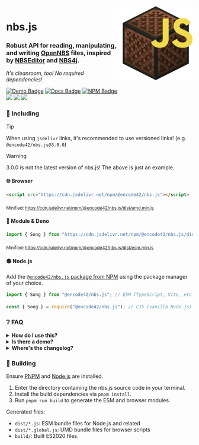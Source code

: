 [Docs]: https://encode42.github.io/nbs.js/docs/
[Docs Badge]: https://img.shields.io/badge/Docs-3178C6?labelColor=3178C6&logo=typescript&logoColor=white&style=flat-square
[NPM]: https://www.npmjs.com/package/@encode42/nbs.js
[NPM Badge]: https://img.shields.io/npm/v/@encode42/nbs.js?label=​&color=cb0000&labelColor=cb0000&logo=npm&logoColor=white&style=flat-square
[Changelog]: changelog.md
[Demo]: https://encode42.dev/nbs
[Demo Badge]: https://img.shields.io/badge/Demo-202b38?labelColor=202b38&logo=svelte&logoColor=white&style=flat-square
[Actions]: https://github.com/encode42/nbs.js/actions/workflows/build.yml
[Actions Badge]: https://img.shields.io/github/actions/workflow/status/encode42/nbs.js/build.yml?style=flat-square
[Support]: https://encode42.dev/support
[Support Badge]: https://img.shields.io/discord/646517284453613578?color=7289da&labelColor=7289da&label=​&logo=discord&logoColor=white&style=flat-square
[Codacy]: https://app.codacy.com/gh/encode42/nbs.js/dashboard
[Codacy Badge]: https://img.shields.io/codacy/grade/68f12c67186549b88ab7ada56ac83efc?color=172B4D&labelColor=172B4D&label=​&logo=codacy&style=flat-square

<img src=".github/assets/badge-lq.png" align="right" id="header">

# nbs.js
### Robust API for reading, manipulating, and writing [OpenNBS](https://opennbs.org) files, inspired by [NBSEditor](https://github.com/TheGreatFoxxy/NBSEditor/blob/408e3e58058bd72286fc7e9740d62a39a0c919dd/src/nbs.js) and [NBS4j](https://github.com/koca2000/NBS4j).

*It's cleanroom, too! No required dependencies!*

[![Demo Badge]][Demo] [![Docs Badge]][Docs] [![NPM Badge]][NPM]  
[![][Actions Badge]][Actions] [![][Codacy Badge]][Codacy] [![][Support Badge]][Support]

### 🔧 Including
> [!TIP]
> When using `jsdelivr` links, it's recommended to use versioned links! (e.g. `@encode42/nbs.js@3.0.0`)

> [!WARNING]  
> 3.0.0 is not the latest version of nbs.js! The above is just an example.

#### 🌐 Browser
```html
<script src="https://cdn.jsdelivr.net/npm/@encode42/nbs.js"></script>
```
<sub>Minified: https://cdn.jsdelivr.net/npm/@encode42/nbs.js/dist/umd.min.js</sub>

#### 🦕 Module & Deno
```js
import { Song } from "https://cdn.jsdelivr.net/npm/@encode42/nbs.js/dist/esm.js";
```
<sub>Minified: https://cdn.jsdelivr.net/npm/@encode42/nbs.js/dist/esm.min.js</sub>

#### 🟢 Node.js
Add the [`@encode42/nbs.js` package from NPM][NPM] using the package manager of your choice.

```js
import { Song } from "@encode42/nbs.js"; // ESM (TypeScript, Vite, etc.)

const { Song } = require("@encode42/nbs.js"); // CJS (vanilla Node.js)
```

### ❔ FAQ
<details>
<summary>
<b>How do I use this?</b>
</summary>

[Install nbs.js for your platform](#-including), then refer to the [documentation][Docs] and examples below.

There are more examples designed for use with Node.js in the [examples directory](/examples)!

<details>
<summary>
🌐 Browser
</summary>

> [!WARNING]  
> This likely does not currently work!

```html
<input type="file" id="file-input">

<script src="https://cdn.jsdelivr.net/npm/@encode42/nbs.js"></script> <!-- Import nbs.js -->
<script>
window.addEventListener("load", () => {
	const input = document.getElementById("file-input");

	// Initialize file input
	input.addEventListener("change", () => {
		const songFile = input.files[0]; // Read the selected NBS file
		songFile.arrayBuffer().then(buffer => { // Convert it into an ArrayBuffer
			const song = NBSjs.fromArrayBuffer(buffer); // Parse the buffer

			console.dir(song);
		});
	});
});
</script>
```
</details>

<details>
<summary>
🌐 Module
</summary>

```html
<input type="file" id="file-input">

<script src="index.js" type="module">
```

```js
import { fromArrayBuffer } from "https://cdn.jsdelivr.net/npm/@encode42/nbs.js/dist/esm.js"

window.addEventListener("load", () => {
	const input = document.getElementById("file-input");

	// Initialize file input
	input.addEventListener("change", () => {
		const songFile = input.files[0]; // Read the selected NBS file
		songFile.arrayBuffer().then(buffer => { // Convert it into an ArrayBuffer
			const song = fromArrayBuffer(buffer); // Parse the buffer

			console.dir(song);
		});
	});
});
```
</details>

<details>
<summary>
🟢 Node.js
</summary>

```js
// ESM (TypeScript, Vite, etc.)
import { readFileSync } from "node:fs";
import { fromArrayBuffer } from "@encode42/nbs.js";

// CJS (vanilla Node.js)
const { readFileSync } = require("fs");
const { fromArrayBuffer } = require("@encode42/nbs.js");

const songFile = readFileSync("song.nbs"); // Read the selected NBS file
const buffer = new Uint8Array(songFile).buffer; // Convert it into an ArrayBuffer
const song = fromArrayBuffer(buffer); // Parse the buffer

console.dir(song);
```
</details>

<details>
<summary>
🦕 Deno
</summary>

```js
import { fromArrayBuffer } from "https://cdn.jsdelivr.net/npm/@encode42/nbs.js/dist/esm.js";

const songFile = await Deno.readFile("song.nbs"); // Read the selected NBS file
const buffer = new Uint8Array(songFile).buffer; // Convert it into an ArrayBuffer
const song = fromArrayBuffer(buffer); // Parse the buffer

console.dir(song);
```
</details>
</details>

<details>
<summary>
<b>Is there a demo?</b>
</summary>

Yes! A demo site is located [here](https://encode42.dev/nbs). It serves as an example of how to read NBS files, allows you to edit the song structure, and plays the result through the browser.

This repository also contains [tests](/tests) that could be used as examples, and [examples designed for Node.js](/examples).
</details>

<details>
<summary>
<b>Where's the changelog?</b>
</summary>

I don't create GitHub releases, but I do keep a changelog [here][Changelog]!
</details>

### 🔨 Building
Ensure [PNPM](https://pnpm.io/) and [Node.js](https://nodejs.org/) are installed.

1. Enter the directory containing the nbs.js source code in your terminal.
2. Install the build dependencies via `pnpm install`.
3. Run `pnpm run build` to generate the ESM and browser modules.

Generated files:
- `dist/*.js`: ESM bundle files for Node.js and related
- `dist/*.global.js`: UMD bundle files for browser scripts
- `build/`: Built ES2020 files.
